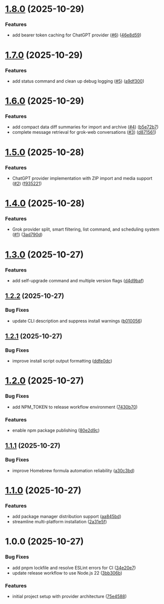 # [1.8.0](https://github.com/dotCipher/ai-vault/compare/v1.7.0...v1.8.0) (2025-10-29)

### Features

- add bearer token caching for ChatGPT provider ([#6](https://github.com/dotCipher/ai-vault/issues/6)) ([46e8d59](https://github.com/dotCipher/ai-vault/commit/46e8d59ae09a2cb17b1b5756b8aaca51d9299052))

# [1.7.0](https://github.com/dotCipher/ai-vault/compare/v1.6.0...v1.7.0) (2025-10-29)

### Features

- add status command and clean up debug logging ([#5](https://github.com/dotCipher/ai-vault/issues/5)) ([a9df300](https://github.com/dotCipher/ai-vault/commit/a9df30012468a4d8756c95909b2736f0ad597b18))

# [1.6.0](https://github.com/dotCipher/ai-vault/compare/v1.5.0...v1.6.0) (2025-10-29)

### Features

- add compact data diff summaries for import and archive ([#4](https://github.com/dotCipher/ai-vault/issues/4)) ([b5e72b7](https://github.com/dotCipher/ai-vault/commit/b5e72b7a5ebe3cb03231fdb632ba24caacd829d7))
- complete message retrieval for grok-web conversations ([#3](https://github.com/dotCipher/ai-vault/issues/3)) ([d871561](https://github.com/dotCipher/ai-vault/commit/d871561bcbe5509b2c86645afe7951d5ebeefe2f))

# [1.5.0](https://github.com/dotCipher/ai-vault/compare/v1.4.0...v1.5.0) (2025-10-28)

### Features

- ChatGPT provider implementation with ZIP import and media support ([#2](https://github.com/dotCipher/ai-vault/issues/2)) ([f935221](https://github.com/dotCipher/ai-vault/commit/f93522100fa2a50f1eff2844e676965b837b5b7a))

# [1.4.0](https://github.com/dotCipher/ai-vault/compare/v1.3.0...v1.4.0) (2025-10-28)

### Features

- Grok provider split, smart filtering, list command, and scheduling system ([#1](https://github.com/dotCipher/ai-vault/issues/1)) ([3ad790d](https://github.com/dotCipher/ai-vault/commit/3ad790d1995dc6e9c873fa06057517944708ac3f))

# [1.3.0](https://github.com/dotCipher/ai-vault/compare/v1.2.2...v1.3.0) (2025-10-27)

### Features

- add self-upgrade command and multiple version flags ([d4d9baf](https://github.com/dotCipher/ai-vault/commit/d4d9bafebce1d30ba75c1d4191f22513467eba47))

## [1.2.2](https://github.com/dotCipher/ai-vault/compare/v1.2.1...v1.2.2) (2025-10-27)

### Bug Fixes

- update CLI description and suppress install warnings ([b010056](https://github.com/dotCipher/ai-vault/commit/b010056061a4d35c7fbea9af65c2b53d0ee91df7))

## [1.2.1](https://github.com/dotCipher/ai-vault/compare/v1.2.0...v1.2.1) (2025-10-27)

### Bug Fixes

- improve install script output formatting ([ddfe0dc](https://github.com/dotCipher/ai-vault/commit/ddfe0dc34319d150ff8ba08eb7242ec5de55cfad))

# [1.2.0](https://github.com/dotCipher/ai-vault/compare/v1.1.1...v1.2.0) (2025-10-27)

### Bug Fixes

- add NPM_TOKEN to release workflow environment ([7430b70](https://github.com/dotCipher/ai-vault/commit/7430b70fe0da9e9024aa3a6cbf6d0c4a92dee6e3))

### Features

- enable npm package publishing ([80e2d9c](https://github.com/dotCipher/ai-vault/commit/80e2d9cf5616023bf2d3c81649b8ac410eea0da6))

## [1.1.1](https://github.com/dotCipher/ai-vault/compare/v1.1.0...v1.1.1) (2025-10-27)

### Bug Fixes

- improve Homebrew formula automation reliability ([a30c3bd](https://github.com/dotCipher/ai-vault/commit/a30c3bd78f26dcbc7e08c3ec8721603081c5a37e))

# [1.1.0](https://github.com/dotCipher/ai-vault/compare/v1.0.0...v1.1.0) (2025-10-27)

### Features

- add package manager distribution support ([aa845bd](https://github.com/dotCipher/ai-vault/commit/aa845bd693d4268805cc054bdfaed3b886bf54b8))
- streamline multi-platform installation ([2a31e5f](https://github.com/dotCipher/ai-vault/commit/2a31e5fc14a39d7b7d99db7a50ba347a5c152365))

# 1.0.0 (2025-10-27)

### Bug Fixes

- add pnpm lockfile and resolve ESLint errors for CI ([34e20e7](https://github.com/dotCipher/ai-vault/commit/34e20e7a5e8ebc34f16a432c48b56d04253411e3))
- update release workflow to use Node.js 22 ([3bb306b](https://github.com/dotCipher/ai-vault/commit/3bb306b04b54f3f27e12343f6faf30cea45ebc9a))

### Features

- initial project setup with provider architecture ([75e4588](https://github.com/dotCipher/ai-vault/commit/75e4588bc1a813946dbb78779b919905dc9d952f))
